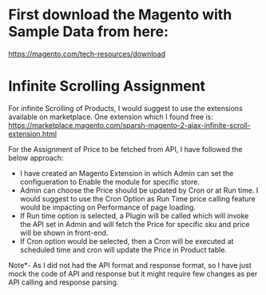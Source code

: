 # First download the Magento with Sample Data from here:
https://magento.com/tech-resources/download

# Infinite Scrolling Assignment
For infinite Scrolling of Products, I would suggest to use the extensions available on marketplace. One extension which I found free is:
https://marketplace.magento.com/sparsh-magento-2-ajax-infinite-scroll-extension.html

For the Assignment of Price to be fetched from API, I have followed the below approach:
 - I have created an Magento Extension in which Admin can set the configueration to Enable the module for specific store.
 -  Admin can choose the Price should be updated by Cron or at Run time. I would suggest to use the Cron Option as Run Time price calling feature would be impacting on Performance of page loading.
 -  If Run time option is selected, a Plugin will be called which will invoke the API set in Admin and will fetch the Price for specific sku and price will be shown in front-end.
 -  If Cron option would be selected, then a Cron will be executed at scheduled time and cron will update the Price in Product table.

Note*- As I did not had the API format and response format, so I have just mock the code of API and response but it might require few changes as per API calling and response parsing.
